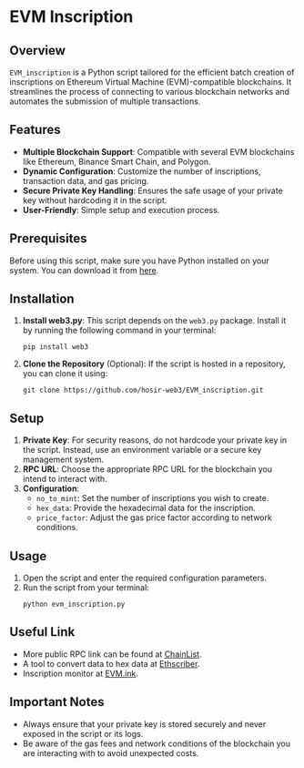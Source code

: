 # EVM Inscription

## Overview
`EVM_inscription` is a Python script tailored for the efficient batch creation of inscriptions on Ethereum Virtual Machine (EVM)-compatible blockchains. It streamlines the process of connecting to various blockchain networks and automates the submission of multiple transactions.

## Features
- **Multiple Blockchain Support**: Compatible with several EVM blockchains like Ethereum, Binance Smart Chain, and Polygon.
- **Dynamic Configuration**: Customize the number of inscriptions, transaction data, and gas pricing.
- **Secure Private Key Handling**: Ensures the safe usage of your private key without hardcoding it in the script.
- **User-Friendly**: Simple setup and execution process.

## Prerequisites
Before using this script, make sure you have Python installed on your system. You can download it from [here](https://www.python.org/downloads/).

## Installation
1. **Install web3.py**: This script depends on the `web3.py` package. Install it by running the following command in your terminal:
   ```
   pip install web3
   ```
2. **Clone the Repository** (Optional): If the script is hosted in a repository, you can clone it using:
   ```
   git clone https://github.com/hosir-web3/EVM_inscription.git
   ```

## Setup
1. **Private Key**: For security reasons, do not hardcode your private key in the script. Instead, use an environment variable or a secure key management system.
2. **RPC URL**: Choose the appropriate RPC URL for the blockchain you intend to interact with.
3. **Configuration**:
   - `no_to_mint`: Set the number of inscriptions you wish to create.
   - `hex_data`: Provide the hexadecimal data for the inscription.
   - `price_factor`: Adjust the gas price factor according to network conditions.

## Usage
1. Open the script and enter the required configuration parameters.
2. Run the script from your terminal:
   ```
   python evm_inscription.py
   ```

## Useful Link
- More public RPC link can be found at [ChainList](https://chainlist.org/).
- A tool to convert data to hex data at [Ethscriber](https://ethscriber.xyz/).
- Inscription monitor at [EVM.ink](https://evm.ink/).

## Important Notes
- Always ensure that your private key is stored securely and never exposed in the script or its logs.
- Be aware of the gas fees and network conditions of the blockchain you are interacting with to avoid unexpected costs.
